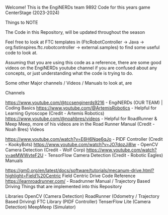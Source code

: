 Welcome! This is the EngiNERDs team 9892 Code for this years game CenterStage (2023-2024)

Things to NOTE

The Code in this Repository, will be updated throughout the season

Feel free to look at FTC templates in (FtcRobotController -> Java -> org.fistinspires.ftc.robotcontroller -> external.samples) to find some useful code to look at.

Assuming that you are using this code as a reference, there are some good videos on the EngiNERDs youtube channel if you are confused about any concepts, or just understanding what the code is trying to do.

Some other Major channels / Videos / Manuals to look at, are

Channels

https://www.youtube.com/@tccsenginerds9216 - EngiNERDs (OUR TEAM) | Coding Basics
https://www.youtube.com/@ArtemisRobotics - Helpful for Learning Gyroscope (Credit - Artemis Robotics)
https://www.youtube.com/@noahbres/videos - Helpful for RoadRunner & Meep Meep, more of his videos are in the Road Runner Manual (Credit - Noah Bres)
Videos

https://www.youtube.com/watch?v=E6H6Nqe6qJo - PIDF Controller (Credit - KookyBots)
https://www.youtube.com/watch?v=JO7dqzJi8lw - OpenCV Camera Detection (Credit - Wolf Corp)
https://www.youtube.com/watch?v=aeMWWvteF2U - TensorFlow Camera Detection (Credit - Robotic Eagles)
Manuals

https://gm0.org/en/latest/docs/software/tutorials/mecanum-drive.html?highlight=Field%20Centric Field Centric Drive Code Reference
https://learnroadrunner.com/ - Roadrunner Manual / Trajectory Based Driving
Things that are implemented into this Repository

Libraries
OpenCV (Camera Detection)
RoadRunner (Odometry / Trajectory Based Driving)
FTC Library (PIDF Controller)
TenserFlow Lite (Camera Detection)
MeepMeep (Simulator)